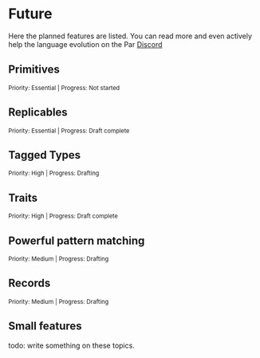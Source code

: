 # Future

Here the
planned features are listed. You can read more and even actively help the language evolution on the Par [Discord](https://discord.gg/8KsypefW99)

## Primitives

<sup>Priority: Essential | Progress: Not started</sup>

## Replicables

<sup>Priority: Essential | Progress: Draft complete</sup>

## Tagged Types

<sup>Priority: High | Progress: Drafting</sup>

## Traits

<sup>Priority: High | Progress: Draft complete</sup>

## Powerful pattern matching

<sup>Priority: Medium | Progress: Drafting</sup>

## Records

<sup>Priority: Medium | Progress: Drafting</sup>

## Small features

todo: write something on these topics.